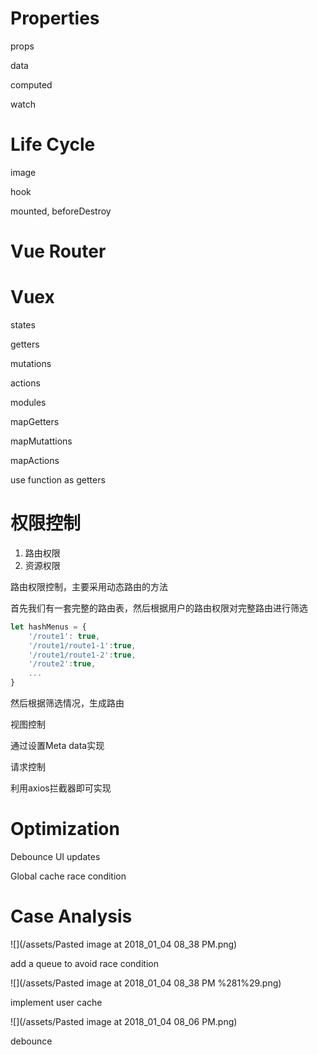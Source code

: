# Properties

props

data

computed

watch

# Life Cycle

image

hook

mounted, beforeDestroy

# Vue Router

# Vuex

states

getters

mutations

actions

modules

mapGetters

mapMutattions

mapActions

use function as getters



# 权限控制

1. 路由权限
2. 资源权限

路由权限控制，主要采用动态路由的方法

首先我们有一套完整的路由表，然后根据用户的路由权限对完整路由进行筛选

```js
let hashMenus = {
    '/route1': true,
    '/route1/route1-1':true,
    '/route1/route1-2':true,
    '/route2':true,
    ...
}
```

然后根据筛选情况，生成路由



视图控制

通过设置Meta data实现



请求控制

利用axios拦截器即可实现

# 

# Optimization

Debounce UI updates

Global cache race condition

# Case Analysis

![](/assets/Pasted image at 2018_01_04 08_38 PM.png)

add a queue to avoid race condition

![](/assets/Pasted image at 2018_01_04 08_38 PM %281%29.png)

implement user cache

![](/assets/Pasted image at 2018_01_04 08_06 PM.png)

debounce

